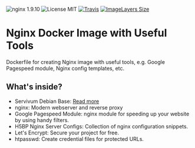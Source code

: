 ![nginx 1.9.10](https://img.shields.io/badge/nginx-1.9.10-brightgreen.svg?style=flat-square) 
![License MIT](https://img.shields.io/badge/license-MIT-blue.svg?style=flat-square) 
[![Travis](https://img.shields.io/travis/Servivum/docker-nginx.svg?style=flat-square)](https://travis-ci.org/Servivum/docker-nginx)
[![ImageLayers Size](https://img.shields.io/imagelayers/image-size/servivum/nginx/latest.svg?style=flat-square)](https://imagelayers.io/?images=servivum/nginx:latest)

# Nginx Docker Image with Useful Tools

Dockerfile for creating Nginx image with useful tools, e.g. Google Pagespeed module, Nginx config templates, etc.

## What's inside?

- Servivum Debian Base: [Read more](https://github.com/Servivum/docker-debian)
- nginx: Modern webserver and reverse proxy
- Google Pagespeed Module: nginx module for speeding up your website by using handy filters.
- H5BP Nginx Server Configs: Collection of nginx configuration snippets.
- Let's Encrypt: Secure your project for free. 
- htpasswd: Create credential files for protected URLs.